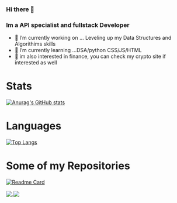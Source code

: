 ### Hi there 👋
### Im a API specialist and fullstack Developer



- 🔭 I’m currently working on ... Leveling up my Data Structures and Algorithims skills
- 🌱 I’m currently learning ...DSA/python CSS/JS/HTML
- 🌱 im also interested in finance, you can check my crypto site if interested as well

# Stats
[![Anurag's GitHub stats](https://github-readme-stats.vercel.app/api?username=calmcat1&hiderank=true)](https://github.com/anuraghazra/github-readme-stats)

# Languages
[![Top Langs](https://github-readme-stats.vercel.app/api/top-langs/?username=calmcat1&hide=TeX&layout=donut)](https://github.com/anuraghazra/github-readme-stats)

# Some of my Repositories
[![Readme Card](https://github-readme-stats.vercel.app/api/pin/?username=calmcat1&repo=util-files-for-future-APIs)](https://github.com/anuraghazra/github-readme-stats)

<a href="https://github.com/anuraghazra/github-readme-stats">
  <img align="center" src="https://github-readme-stats.vercel.app/api/pin/?username=calmcat1&repo=taraCryptov2FullStack" />
</a>
<a href="https://github.com/anuraghazra/convoychat">
  <img align="center" src="https://github-readme-stats.vercel.app/api/pin/?username=calmcat1&repo=price-aggregator-mobile-phones-" />
</a>
